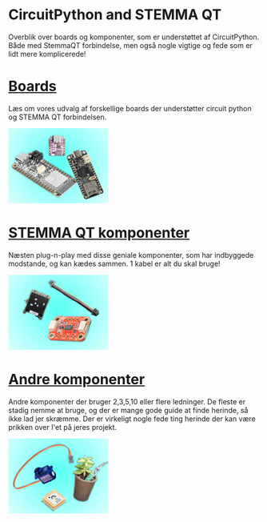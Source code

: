 # CircuitPython and STEMMA QT
Overblik over boards og komponenter, som er understøttet af CircuitPython. Både med StemmaQT forbindelse, men også nogle vigtige og fede som er lidt mere komplicerede!
# [Boards](boards)

Læs om vores udvalg af forskellige boards der understøtter circuit python og STEMMA QT forbindelsen.

<a href="boards"><img src="boards.jpg" alt="Boards" style="cursor:pointer;" width="200"></a>



# [STEMMA QT komponenter](stemmaqt)
Næsten plug-n-play med disse geniale komponenter, som har indbyggede modstande, og kan kædes sammen. 1 kabel er alt du skal bruge!

<a href="stemmaqt"><img src="stemmaqt.jpg" alt="Boards" style="cursor:pointer;" width="200"></a>

# [Andre komponenter](other)
Andre komponenter der bruger 2,3,5,10 eller flere ledninger. De fleste er stadig nemme at bruge, og der er mange gode guide at finde herinde, så ikke lad jer skræmme. Der er virkeligt nogle fede ting herinde der kan være prikken over I'et på jeres projekt.

<a href="other"><img src="other.jpg" alt="Boards" style="cursor:pointer;" width="200"></a>
